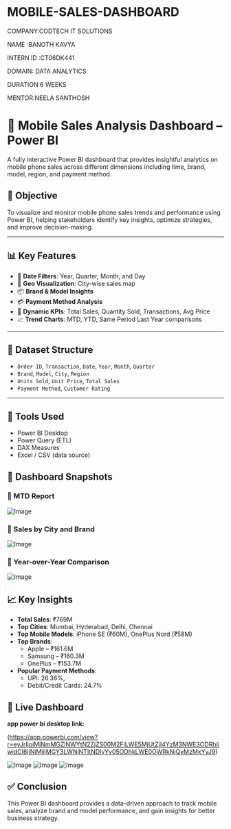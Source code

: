 # MOBILE-SALES-DASHBOARD

COMPANY:CODTECH IT SOLUTIONS

NAME :BANOTH KAVYA

INTERN ID :CT06DK441

DOMAIN: DATA ANALYTICS

DURATION:6 WEEKS

MENTOR:NEELA SANTHOSH

# 📱 Mobile Sales Analysis Dashboard – Power BI

A fully interactive Power BI dashboard that provides insightful analytics on mobile phone sales across different dimensions including time, brand, model, region, and payment method.

## 📌 Objective

To visualize and monitor mobile phone sales trends and performance using Power BI, helping stakeholders identify key insights, optimize strategies, and improve decision-making.

---

## 📊 Key Features

- 📆 **Date Filters**: Year, Quarter, Month, and Day  
- 📍 **Geo Visualization**: City-wise sales map  
- 📦 **Brand & Model Insights**  
- 💳 **Payment Method Analysis**  
- 🧮 **Dynamic KPIs**: Total Sales, Quantity Sold, Transactions, Avg Price  
- 📈 **Trend Charts**: MTD, YTD, Same Period Last Year comparisons  

---

## 📁 Dataset Structure

- `Order ID`, `Transaction`, `Date`, `Year`, `Month`, `Quarter`  
- `Brand`, `Model`, `City`, `Region`  
- `Units Sold`, `Unit Price`, `Total Sales`  
- `Payment Method`, `Customer Rating`

---

## 🧰 Tools Used

- Power BI Desktop  
- Power Query (ETL)  
- DAX Measures  
- Excel / CSV (data source)



## 📸 Dashboard Snapshots

### 🧾 MTD Report

![Image](https://github.com/user-attachments/assets/deb88032-aefc-4753-a716-26eafd9bef95)


### 📍 Sales by City and Brand
![Image](https://github.com/user-attachments/assets/7e8c4f2e-ab15-466d-894d-96547efb3d52)


### 📅 Year-over-Year Comparison

![Image](https://github.com/user-attachments/assets/c9d44e89-4f23-472f-95c6-9e5b1ef7122c)


## 📈 Key Insights

- **Total Sales**: ₹769M  
- **Top Cities**: Mumbai, Hyderabad, Delhi, Chennai  
- **Top Mobile Models**: iPhone SE (₹60M), OnePlus Nord (₹58M)  
- **Top Brands**:  
  - Apple – ₹161.6M  
  - Samsung – ₹160.3M  
  - OnePlus – ₹153.7M  
- **Popular Payment Methods**:  
  - UPI: 26.36%,  
  - Debit/Credit Cards: 24.7%  

## 🔗 Live Dashboard

**app power bi desktop link:**

(https://app.powerbi.com/view?r=eyJrIjoiMjNmMGZlNWYtN2ZjZS00M2FiLWE5MjUtZjI4YzM3NWE3ODRhIiwidCI6IjNiMjljMGY3LWNjNTItNDIyYy05ODhkLWE0OWRkNjQyMzMxYyJ9)

![Image](https://github.com/user-attachments/assets/7e8c4f2e-ab15-466d-894d-96547efb3d52)
![Image](https://github.com/user-attachments/assets/deb88032-aefc-4753-a716-26eafd9bef95)
![Image](https://github.com/user-attachments/assets/c9d44e89-4f23-472f-95c6-9e5b1ef7122c)

## ✅ Conclusion

This Power BI dashboard provides a data-driven approach to track mobile sales, analyze brand and model performance, and gain insights for better business strategy.

